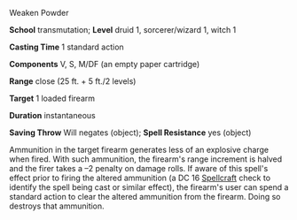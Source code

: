 Weaken Powder

**School** transmutation; **Level** druid 1, sorcerer/wizard 1, witch 1

**Casting Time** 1 standard action

**Components** V, S, M/DF (an empty paper cartridge)

**Range** close (25 ft. + 5 ft./2 levels)

**Target** 1 loaded firearm

**Duration** instantaneous

**Saving Throw** Will negates (object); **Spell Resistance** yes (object)

Ammunition in the target firearm generates less of an explosive charge when fired. With such ammunition, the firearm's range increment is halved and the firer takes a –2 penalty on damage rolls. If aware of this spell's effect prior to firing the altered ammunition (a DC 16 [Spellcraft](skills/spellcraft.md#_spellcraft) check to identify the spell being cast or similar effect), the firearm's user can spend a standard action to clear the altered ammunition from the firearm. Doing so destroys that ammunition.

